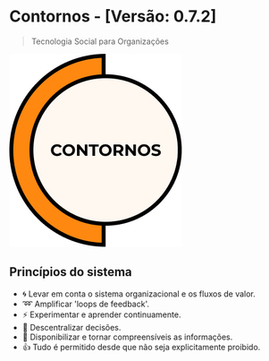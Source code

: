 <!-- TODO: Update title -->
<h1 id="cover-heading">
  Contornos - [Versão: 0.7.2]
</h1>

>  Tecnologia Social para Organizações

![Contornos Logotipo](./assets/logo.png)


## Princípios do sistema
- :cyclone: Levar em conta o sistema organizacional e os fluxos de valor.
- :loop: Amplificar 'loops de feedback'.
- :zap: Experimentar e aprender continuamente. 
- :high_brightness: Descentralizar decisões. 
- :loudspeaker: Disponibilizar e tornar compreensíveis as informações.
- :thumbsup: Tudo é permitido desde que não seja explicitamente proibido.
